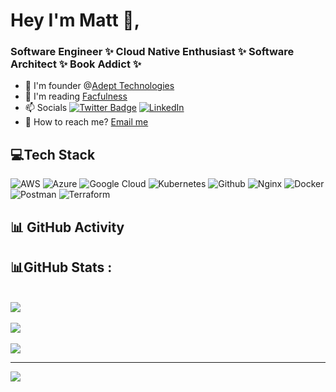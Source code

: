 # Hey I'm Matt 👋,  
<h3 align="left">Software Engineer ✨ Cloud Native Enthusiast ✨ Software Architect ✨ Book Addict ✨</h3>

- 🔭 I'm founder @[Adept Technologies](https://adeptech.dev)
- 💬 I'm reading [Facfulness](https://www.amazon.com.au/Factfulness-Reasons-World-Things-Better/dp/1250107814)
- 📫 Socials [![Twitter Badge](https://img.shields.io/badge/-@Twitter-00acee?style=flat&logo=Twitter&logoColor=white)](https://twitter.com/intent/follow?screen_name=mattmahdieh "Follow on Twitter") [![LinkedIn](https://img.shields.io/badge/LinkedIn-%230077B5.svg?logo=linkedin&logoColor=white)](https://www.linkedin.com/in/mmahdieh "Follow on LinkedIn")
- 👥 How to reach me? [Email me](matt@adeptech.dev)

## 💻Tech Stack
![AWS](https://img.shields.io/badge/AWS-%23FF9900.svg?style=for-the-badge&logo=amazon-aws&logoColor=white) 
![Azure](https://img.shields.io/badge/azure-%230072C6.svg?style=for-the-badge&logo=azure-devops&logoColor=white) 
![Google Cloud](https://img.shields.io/badge/Google%20Cloud-%234285F4.svg?style=for-the-badge&logo=google-cloud&logoColor=white) 
![Kubernetes](https://img.shields.io/badge/Kubernetes-%23D42029.svg?style=for-the-badge&logo=kubernetes&logoColor=white) 
![Github](https://img.shields.io/badge/github-%232C5263.svg?style=for-the-badge&logo=github&logoColor=white) 
![Nginx](https://img.shields.io/badge/nginx-%23009639.svg?style=for-the-badge&logo=nginx&logoColor=white) 
![Docker](https://img.shields.io/badge/docker-%230db7ed.svg?style=for-the-badge&logo=docker&logoColor=white) 
![Postman](https://img.shields.io/badge/Postman-FF6C37?style=for-the-badge&logo=postman&logoColor=white) 
![Terraform](https://img.shields.io/badge/terraform-%235835CC.svg?style=for-the-badge&logo=terraform&logoColor=white)

## 📊 GitHub Activity 
<!--START_SECTION:activity-->
<!--END_SECTION:activity-->

## 📊GitHub Stats :
<br>![](https://github-readme-stats.vercel.app/api?username=matt-at-adeptech&theme=dark&hide_border=false&include_all_commits=true&count_private=true&show_icons=true)<br/>
<br>![](https://github-readme-streak-stats.herokuapp.com/?user=matt-at-adeptech&theme=dark&hide_border=false&show_icons=true)<br/>
<br>![](https://github-readme-stats.vercel.app/api/top-langs/?username=matt-at-adeptech&theme=dark&hide_border=false&include_all_commits=true&count_private=true&layout=compact&show_icons=true)</br>

<!-- <br><img src="https://metrics.lecoq.io/matt-mahdieh"></br> -->

---

[![](https://visitcount.itsvg.in/api?id=matt-at-adeptech&label=Profile%20Views&color=12&icon=1&pretty=true)](https://visitcount.itsvg.in)
